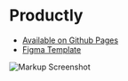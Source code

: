 # Productly
- [Available on Github Pages](https://cno6.github.io/productly/)
- [Figma Template](https://www.figma.com/file/iDeaDmJYz5HvbkZcCpc15t/Friday_Live_Coding-(Copy)?node-id=0%3A1)

![Markup Screenshot](https://user-images.githubusercontent.com/68184759/176206439-e440724d-d40f-40d7-aff3-2e9efb791cf2.png)
